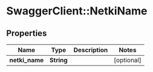 # SwaggerClient::NetkiName

## Properties
Name | Type | Description | Notes
------------ | ------------- | ------------- | -------------
**netki_name** | **String** |  | [optional] 


